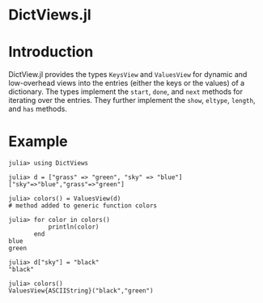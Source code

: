DictViews.jl
============

# Introduction

DictView.jl provides the types `KeysView` and `ValuesView` for dynamic and low-overhead views into the entries (either the keys or the values) of a dictionary. The types implement the `start`, `done`, and `next` methods for iterating over the entries. They further implement the `show`, `eltype`, `length`, and `has` methods.

# Example

```jlcon
julia> using DictViews

julia> d = ["grass" => "green", "sky" => "blue"]
["sky"=>"blue","grass"=>"green"]

julia> colors() = ValuesView(d)
# method added to generic function colors

julia> for color in colors()
           println(color)
       end
blue
green
        
julia> d["sky"] = "black"
"black"

julia> colors()
ValuesView{ASCIIString}("black","green")
```
